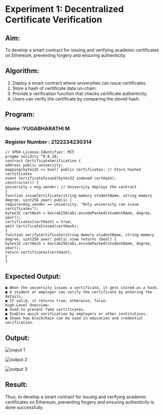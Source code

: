 # Experiment 1: Decentralized Certificate Verification
## Aim:
  To develop a smart contract for issuing and verifying academic certificates on Ethereum, preventing forgery and ensuring authenticity.
## Algorithm:
1. Deploy a smart contract where universities can issue certificates.
2. Store a hash of certificate data on-chain.
3. Provide a verification function that checks certificate authenticity.
4. Users can verify the certificate by comparing the stored hash.
## Program:
### Name :YUGABHARATHI M
### Register Number : 2122234230314

```
// SPDX-License-Identifier: MIT
pragma solidity ^0.8.20;
contract CertificateVerification {
address public university;
mapping(bytes32 => bool) public certificates; // Store hashed certificates
event CertificateIssued(bytes32 indexed certHash);
constructor() {
university = msg.sender; // University deploys the contract
}
function issueCertificate(string memory studentName, string memory degree, uint256 year) public {
require(msg.sender == university, "Only university can issue certificates");
bytes32 certHash = keccak256(abi.encodePacked(studentName, degree, year));
certificates[certHash] = true;
emit CertificateIssued(certHash);
}
function verifyCertificate(string memory studentName, string memory degree, uint256 year) public view returns (bool) {
bytes32 certHash = keccak256(abi.encodePacked(studentName, degree, year));
return certificates[certHash];
}
}
```
## Expected Output:
```
● When the university issues a certificate, it gets stored as a hash.
● A student or employer can verify the certificate by entering the details.
● If valid, it returns true; otherwise, false.
High-Level Overview:
● Used to prevent fake certificates.
● Enables quick verification by employers or other institutions.
● Shows how blockchain can be used in education and credential verification.
```
## Output:

![ouput 1](https://github.com/user-attachments/assets/1b1443dc-a958-43fb-9f31-85f2a2e3db98)

![output 2](https://github.com/user-attachments/assets/735f400e-a37d-4fe5-aa57-37ddc27e3d05)

![output 3](https://github.com/user-attachments/assets/af148ba0-503e-4804-a201-fb6cade42a7b)

## Result:
Thus, to develop a smart contract for issuing and verifying academic certificates on Ethereum, preventing forgery and ensuring authenticity is done successfully.
